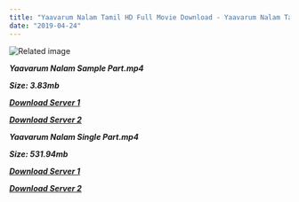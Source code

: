 ```yaml
---
title: "Yaavarum Nalam Tamil HD Full Movie Download - Yaavarum Nalam Tamil HD Movie Download"
date: "2019-04-24"
---
```


![Related image](https://images.cinemaexpress.com/uploads/user/imagelibrary/2019/3/8/original/D0_OYLWUYAAgI2m.jpg)

**_Yaavarum Nalam Sample Part.mp4_**

**_Size: 3.83mb_**

**_[Download Server 1](http://b4.wetransfer.vip/files/{2c088f659142c0283fde3b45bf50b63be20aae7f704a2f0bf67686df6392cb2e}20Actor{2c088f659142c0283fde3b45bf50b63be20aae7f704a2f0bf67686df6392cb2e}20Hits{2c088f659142c0283fde3b45bf50b63be20aae7f704a2f0bf67686df6392cb2e}20Collection/Madhavan{2c088f659142c0283fde3b45bf50b63be20aae7f704a2f0bf67686df6392cb2e}20Movies{2c088f659142c0283fde3b45bf50b63be20aae7f704a2f0bf67686df6392cb2e}20Collection/Yaavarum{2c088f659142c0283fde3b45bf50b63be20aae7f704a2f0bf67686df6392cb2e}20Nalam{2c088f659142c0283fde3b45bf50b63be20aae7f704a2f0bf67686df6392cb2e}20(2009)/Yaavarum{2c088f659142c0283fde3b45bf50b63be20aae7f704a2f0bf67686df6392cb2e}20Nalam{2c088f659142c0283fde3b45bf50b63be20aae7f704a2f0bf67686df6392cb2e}20{2c088f659142c0283fde3b45bf50b63be20aae7f704a2f0bf67686df6392cb2e}20Sample{2c088f659142c0283fde3b45bf50b63be20aae7f704a2f0bf67686df6392cb2e}20HD.mp4)_**

**_[Download Server 2](http://b4.wetransfer.vip/files/{2c088f659142c0283fde3b45bf50b63be20aae7f704a2f0bf67686df6392cb2e}20Actor{2c088f659142c0283fde3b45bf50b63be20aae7f704a2f0bf67686df6392cb2e}20Hits{2c088f659142c0283fde3b45bf50b63be20aae7f704a2f0bf67686df6392cb2e}20Collection/Madhavan{2c088f659142c0283fde3b45bf50b63be20aae7f704a2f0bf67686df6392cb2e}20Movies{2c088f659142c0283fde3b45bf50b63be20aae7f704a2f0bf67686df6392cb2e}20Collection/Yaavarum{2c088f659142c0283fde3b45bf50b63be20aae7f704a2f0bf67686df6392cb2e}20Nalam{2c088f659142c0283fde3b45bf50b63be20aae7f704a2f0bf67686df6392cb2e}20(2009)/Yaavarum{2c088f659142c0283fde3b45bf50b63be20aae7f704a2f0bf67686df6392cb2e}20Nalam{2c088f659142c0283fde3b45bf50b63be20aae7f704a2f0bf67686df6392cb2e}20{2c088f659142c0283fde3b45bf50b63be20aae7f704a2f0bf67686df6392cb2e}20Sample{2c088f659142c0283fde3b45bf50b63be20aae7f704a2f0bf67686df6392cb2e}20HD.mp4)_**

**_Yaavarum Nalam Single Part.mp4_**

**_Size: 531.94mb_**

**_[Download Server 1](http://b4.wetransfer.vip/files/{2c088f659142c0283fde3b45bf50b63be20aae7f704a2f0bf67686df6392cb2e}20Actor{2c088f659142c0283fde3b45bf50b63be20aae7f704a2f0bf67686df6392cb2e}20Hits{2c088f659142c0283fde3b45bf50b63be20aae7f704a2f0bf67686df6392cb2e}20Collection/Madhavan{2c088f659142c0283fde3b45bf50b63be20aae7f704a2f0bf67686df6392cb2e}20Movies{2c088f659142c0283fde3b45bf50b63be20aae7f704a2f0bf67686df6392cb2e}20Collection/Yaavarum{2c088f659142c0283fde3b45bf50b63be20aae7f704a2f0bf67686df6392cb2e}20Nalam{2c088f659142c0283fde3b45bf50b63be20aae7f704a2f0bf67686df6392cb2e}20(2009)/Yaavarum{2c088f659142c0283fde3b45bf50b63be20aae7f704a2f0bf67686df6392cb2e}20Nalam{2c088f659142c0283fde3b45bf50b63be20aae7f704a2f0bf67686df6392cb2e}20{2c088f659142c0283fde3b45bf50b63be20aae7f704a2f0bf67686df6392cb2e}20Single{2c088f659142c0283fde3b45bf50b63be20aae7f704a2f0bf67686df6392cb2e}20Part{2c088f659142c0283fde3b45bf50b63be20aae7f704a2f0bf67686df6392cb2e}20HD.mp4)_**

**_[Download Server 2](http://b4.wetransfer.vip/files/{2c088f659142c0283fde3b45bf50b63be20aae7f704a2f0bf67686df6392cb2e}20Actor{2c088f659142c0283fde3b45bf50b63be20aae7f704a2f0bf67686df6392cb2e}20Hits{2c088f659142c0283fde3b45bf50b63be20aae7f704a2f0bf67686df6392cb2e}20Collection/Madhavan{2c088f659142c0283fde3b45bf50b63be20aae7f704a2f0bf67686df6392cb2e}20Movies{2c088f659142c0283fde3b45bf50b63be20aae7f704a2f0bf67686df6392cb2e}20Collection/Yaavarum{2c088f659142c0283fde3b45bf50b63be20aae7f704a2f0bf67686df6392cb2e}20Nalam{2c088f659142c0283fde3b45bf50b63be20aae7f704a2f0bf67686df6392cb2e}20(2009)/Yaavarum{2c088f659142c0283fde3b45bf50b63be20aae7f704a2f0bf67686df6392cb2e}20Nalam{2c088f659142c0283fde3b45bf50b63be20aae7f704a2f0bf67686df6392cb2e}20{2c088f659142c0283fde3b45bf50b63be20aae7f704a2f0bf67686df6392cb2e}20Single{2c088f659142c0283fde3b45bf50b63be20aae7f704a2f0bf67686df6392cb2e}20Part{2c088f659142c0283fde3b45bf50b63be20aae7f704a2f0bf67686df6392cb2e}20HD.mp4)_**
